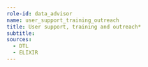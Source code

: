 ```yaml
---
role-id: data_advisor
name: user_support_training_outreach
title: User support, training and outreach*
subtitle: 
sources: 
  - DTL
  - ELIXIR
---
```

